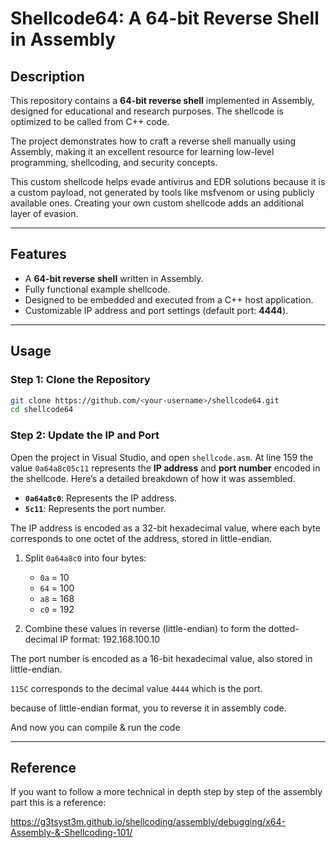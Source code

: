 # Shellcode64: A 64-bit Reverse Shell in Assembly

## Description
This repository contains a **64-bit reverse shell** implemented in Assembly, designed for educational and research purposes. The shellcode is optimized to be called from C++ code. 

The project demonstrates how to craft a reverse shell manually using Assembly, making it an excellent resource for learning low-level programming, shellcoding, and security concepts.

This custom shellcode helps evade antivirus and EDR solutions because it is a custom payload, not generated by tools like msfvenom or using publicly available ones. Creating your own custom shellcode adds an additional layer of evasion.

---

## Features
- A **64-bit reverse shell** written in Assembly.
- Fully functional example shellcode.
- Designed to be embedded and executed from a C++ host application.
- Customizable IP address and port settings (default port: **4444**).
---

## Usage

### Step 1: Clone the Repository
```bash
git clone https://github.com/<your-username>/shellcode64.git
cd shellcode64
```

### Step 2: Update the IP and Port
Open the project in Visual Studio, and open `shellcode.asm`.
At line 159 the value `0a64a8c05c11` represents the **IP address** and **port number** encoded in the shellcode. Here’s a detailed breakdown of how it was assembled.

- **`0a64a8c0`**: Represents the IP address.
- **`5c11`**: Represents the port number.

The IP address is encoded as a 32-bit hexadecimal value, where each byte corresponds to one octet of the address, stored in little-endian.

1. Split `0a64a8c0` into four bytes:
   - `0a` = 10  
   - `64` = 100  
   - `a8` = 168  
   - `c0` = 192  

2. Combine these values in reverse (little-endian) to form the dotted-decimal IP format:
192.168.100.10

The port number is encoded as a 16-bit hexadecimal value, also stored in little-endian.

`115C` corresponds to the decimal value `4444` which is the port.

because of little-endian format, you to reverse it in assembly code.

And now you can compile & run the code 

---

## Reference

If you want to follow a more technical in depth step by step of the assembly part this is a reference:

https://g3tsyst3m.github.io/shellcoding/assembly/debugging/x64-Assembly-&-Shellcoding-101/